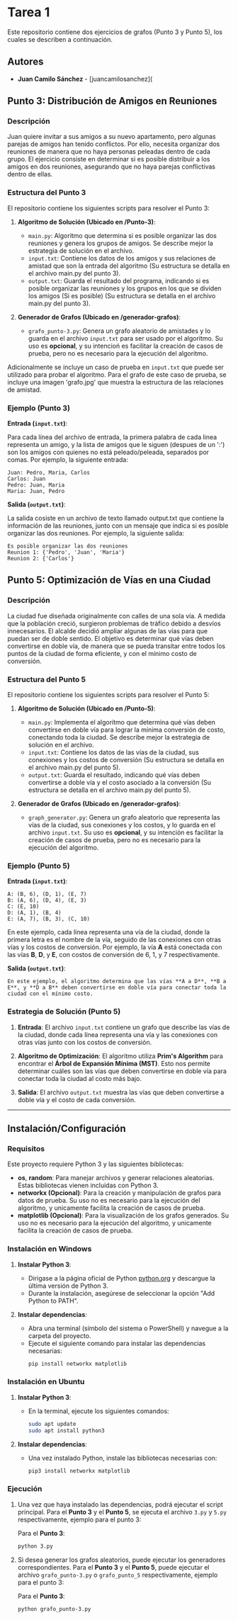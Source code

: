 # Tarea 1

Este repositorio contiene dos ejercicios de grafos (Punto 3 y Punto 5), los cuales se describen a continuación.

## Autores

- **Juan Camilo Sánchez** - [juancamilosanchez](

## Punto 3: Distribución de Amigos en Reuniones

### Descripción

Juan quiere invitar a sus amigos a su nuevo apartamento, pero algunas parejas de amigos han tenido conflictos. Por ello, necesita organizar dos reuniones de manera que no haya personas peleadas dentro de cada grupo. El ejercicio consiste en determinar si es posible distribuir a los amigos en dos reuniones, asegurando que no haya parejas conflictivas dentro de ellas.

### Estructura del Punto 3

El repositorio contiene los siguientes scripts para resolver el Punto 3:

1. **Algoritmo de Solución (Ubicado en /Punto-3)**:
   - `main.py`: Algoritmo que determina si es posible organizar las dos reuniones y genera los grupos de amigos. Se describe mejor la estrategia de solución en el archivo.
   - `input.txt`: Contiene los datos de los amigos y sus relaciones de amistad que son la entrada del algoritmo (Su estructura se detalla en el archivo main.py del punto 3).
   - `output.txt`: Guarda el resultado del programa, indicando si es posible organizar las reuniones y los grupos en los que se dividen los amigos (Si es posible) (Su estructura se detalla en el archivo main.py del punto 3).

2. **Generador de Grafos (Ubicado en /generador-grafos)**:
   - `grafo_punto-3.py`: Genera un grafo aleatorio de amistades y lo guarda en el archivo `input.txt` para ser usado por el algoritmo. Su uso es **opcional**, y su intencioń es facilitar la creación de casos de prueba, pero no es necesario para la ejecución del algoritmo.


Adicionalmente se incluye un caso de prueba en `input.txt` que puede ser utilizado para probar el algoritmo. Para el grafo de este caso de prueba, se incluye una imagen 'grafo.jpg' que muestra la estructura de las relaciones de amistad.

### Ejemplo (Punto 3)

**Entrada (`input.txt`)**:

Para cada línea del archivo de entrada, la primera palabra de cada linea representa un amigo, y la lista de amigos que le siguen (despues de un ':') son los amigos con quienes no está peleado/peleada, separados por comas. Por ejemplo, la siguiente entrada:

```
Juan: Pedro, Maria, Carlos
Carlos: Juan
Pedro: Juan, Maria
Maria: Juan, Pedro
```

**Salida (`output.txt`)**:

La salida cosiste en un archivo de texto llamado output.txt que contiene la información de las reuniones, junto con un mensaje que indica si es posible organizar las dos reuniones. Por ejemplo, la siguiente salida:

```
Es posible organizar las dos reuniones
Reunion 1: {'Pedro', 'Juan', 'Maria'}
Reunion 2: {'Carlos'}
```


## Punto 5: Optimización de Vías en una Ciudad

### Descripción

La ciudad fue diseñada originalmente con calles de una sola vía. A medida que la población creció, surgieron problemas de tráfico debido a desvíos innecesarios. El alcalde decidió ampliar algunas de las vías para que puedan ser de doble sentido. El objetivo es determinar qué vías deben convertirse en doble vía, de manera que se pueda transitar entre todos los puntos de la ciudad de forma eficiente, y con el mínimo costo de conversión.

### Estructura del Punto 5

El repositorio contiene los siguientes scripts para resolver el Punto 5:

1. **Algoritmo de Solución (Ubicado en /Punto-5)**:
   - `main.py`: Implementa el algoritmo que determina qué vías deben convertirse en doble vía para lograr la mínima conversión de costo, conectando toda la ciudad. Se describe mejor la estrategia de solución en el archivo.
   - `input.txt`: Contiene los datos de las vías de la ciudad, sus conexiones y los costos de conversión (Su estructura se detalla en el archivo main.py del punto 5).
   - `output.txt`: Guarda el resultado, indicando qué vías deben convertirse a doble vía y el costo asociado a la conversión (Su estructura se detalla en el archivo main.py del punto 5).

2. **Generador de Grafos (Ubicado en /generador-grafos)**:
   - `graph_generator.py`: Genera un grafo aleatorio que representa las vías de la ciudad, sus conexiones y los costos, y lo guarda en el archivo `input.txt`. Su uso es **opcional**, y su intención es facilitar la creación de casos de prueba, pero no es necesario para la ejecución del algoritmo.

### Ejemplo (Punto 5)

**Entrada (`input.txt`)**:

```
A: (B, 6), (D, 1), (E, 7)
B: (A, 6), (D, 4), (E, 3)
C: (E, 10)
D: (A, 1), (B, 4)
E: (A, 7), (B, 3), (C, 10)
```

En este ejemplo, cada línea representa una vía de la ciudad, donde la primera letra es el nombre de la vía, seguido de las conexiones con otras vías y los costos de conversión. Por ejemplo, la vía **A** está conectada con las vías **B**, **D**, y **E**, con costos de conversión de 6, 1, y 7 respectivamente.

**Salida (`output.txt`)**:

```
En este ejemplo, el algoritmo determina que las vías **A a D**, **B a E**, y **D a B** deben convertirse en doble vía para conectar toda la ciudad con el mínimo costo.
```


### Estrategia de Solución (Punto 5)

1. **Entrada**: El archivo `input.txt` contiene un grafo que describe las vías de la ciudad, donde cada línea representa una vía y las conexiones con otras vías junto con los costos de conversión.

2. **Algoritmo de Optimización**: El algoritmo utiliza **Prim's Algorithm** para encontrar el **Árbol de Expansión Mínima (MST)**. Esto nos permite determinar cuáles son las vías que deben convertirse en doble vía para conectar toda la ciudad al costo más bajo.

3. **Salida**: El archivo `output.txt` muestra las vías que deben convertirse a doble vía y el costo de cada conversión.


---


## Instalación/Configuración

### Requisitos

Este proyecto requiere Python 3 y las siguientes bibliotecas:

- **os**, **random**: Para manejar archivos y generar relaciones aleatorias. Estas bibliotecas vienen incluidas con Python 3.
- **networkx (Opcional)**: Para la creación y manipulación de grafos para datos de prueba. Su uso no es necesario para la ejecución del algoritmo, y unicamente facilita la creación de casos de prueba.
- **matplotlib (Opcional)**: Para la visualización de los grafos generados. Su uso no es necesario para la ejecución del algoritmo, y unicamente facilita la creación de casos de prueba.

### Instalación en Windows

1. **Instalar Python 3**:
   - Dirigase a la página oficial de Python [python.org](https://www.python.org/downloads/) y descargue la última versión de Python 3.
   - Durante la instalación, asegúrese de seleccionar la opción "Add Python to PATH".

2. **Instalar dependencias**:
   - Abra una terminal (símbolo del sistema o PowerShell) y navegue a la carpeta del proyecto.
   - Ejecute el siguiente comando para instalar las dependencias necesarias:
     ```bash
     pip install networkx matplotlib
     ```

### Instalación en Ubuntu

1. **Instalar Python 3**:
   - En la terminal, ejecute los siguientes comandos:
     ```bash
     sudo apt update
     sudo apt install python3
     ```

2. **Instalar dependencias**:
   - Una vez instalado Python, instale las bibliotecas necesarias con:
     ```bash
     pip3 install networkx matplotlib
     ```

### Ejecución

1. Una vez que haya instalado las dependencias, podrá ejecutar el script principal. Para el **Punto 3** y el **Punto 5**, se ejecuta el archivo `3.py` y `5.py` respectivamente, ejemplo para el punto 3:

   Para el **Punto 3**:
   ```bash
   python 3.py


2. Si desea generar los grafos aleatorios, puede ejecutar los generadores correspondientes. Para el **Punto 3** y el **Punto 5**, puede ejecutar el archivo `grafo_punto-3.py` o `grafo_punto_5` respectivamente, ejemplo para el punto 3:

   Para el **Punto 3**:
   ```bash
   python grafo_punto-3.py
